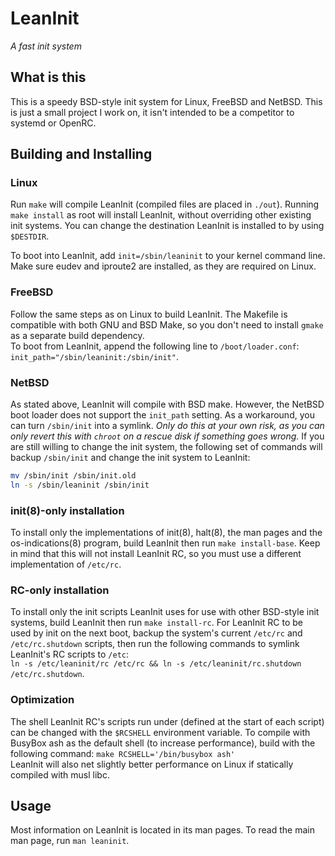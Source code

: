 LeanInit
========
_A fast init system_

## What is this
This is a speedy BSD-style init system for Linux, FreeBSD and NetBSD.
This is just a small project I work on, it isn't intended to be a competitor to systemd or OpenRC.

## Building and Installing
### Linux
Run `make` will compile LeanInit (compiled files are placed in `./out`).
Running `make install` as root will install LeanInit, without overriding other existing init systems.
You can change the destination LeanInit is installed to by using `$DESTDIR`.

To boot into LeanInit, add `init=/sbin/leaninit` to your kernel command line.
Make sure eudev and iproute2 are installed, as they are required on Linux.

### FreeBSD
Follow the same steps as on Linux to build LeanInit.
The Makefile is compatible with both GNU and BSD Make, so you don't need to install `gmake` as a separate build dependency.  
To boot from LeanInit, append the following line to `/boot/loader.conf`: `init_path="/sbin/leaninit:/sbin/init"`.  

### NetBSD
As stated above, LeanInit will compile with BSD make.
However, the NetBSD boot loader does not support the `init_path` setting.
As a workaround, you can turn `/sbin/init` into a symlink.
*Only do this at your own risk, as you can only revert this with `chroot` on a rescue disk if something goes wrong.*
If you are still willing to change the init system, the following set of commands will backup `/sbin/init` and change the init system to LeanInit:  
```bash
mv /sbin/init /sbin/init.old
ln -s /sbin/leaninit /sbin/init
```

### init(8)-only installation
To install only the implementations of init(8), halt(8), the man pages and the os-indications(8) program,
build LeanInit then run `make install-base`.
Keep in mind that this will not install LeanInit RC, so you must use a different implementation of `/etc/rc`.

### RC-only installation
To install only the init scripts LeanInit uses for use with other BSD-style init systems,
build LeanInit then run `make install-rc`.
For LeanInit RC to be used by init on the next boot, backup the system's current `/etc/rc`
and `/etc/rc.shutdown` scripts, then run the following commands to symlink LeanInit's RC scripts to `/etc`:  
`ln -s /etc/leaninit/rc /etc/rc && ln -s /etc/leaninit/rc.shutdown /etc/rc.shutdown`.

### Optimization
The shell LeanInit RC's scripts run under (defined at the start of each script) can be changed with the `$RCSHELL` environment variable.
To compile with BusyBox ash as the default shell (to increase performance), build with the following command:
`make RCSHELL='/bin/busybox ash'`  
LeanInit will also net slightly better performance on Linux if statically compiled with musl libc.

## Usage
Most information on LeanInit is located in its man pages.
To read the main man page, run `man leaninit`.
